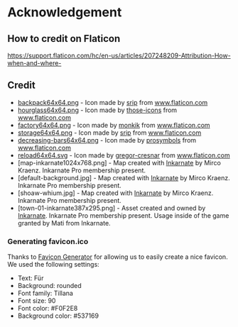 # Acknowledgement

## How to credit on Flaticon

<https://support.flaticon.com/hc/en-us/articles/207248209-Attribution-How-when-and-where->

## Credit

- [backpack64x64.png](https://www.flaticon.com/free-icon/backpack_1243535#term=backpack&page=1&position=2) - Icon made by [srip](https://www.flaticon.com/authors/srip) from www.flaticon.com
- [hourglass64x64.png](https://www.flaticon.com/free-icon/hourglass_483610) - Icon made by [those-icons](https://www.flaticon.com/authors/those-icons) from www.flaticon.com
- [factory64x64.png](https://www.flaticon.com/free-icon/factory_1996732#term=factory&page=1&position=62) - Icon made by [monkik](https://www.flaticon.com/authors/monkik) from www.flaticon.com
- [storage64x64.png](https://www.flaticon.com/free-icon/storage_1554623) - Icon made by [srip](https://www.flaticon.com/authors/srip) from www.flaticon.com
- [decreasing-bars64x64.png](https://www.flaticon.com/free-icon/bars_558386) - Icon made by [prosymbols](https://www.flaticon.com/authors/prosymbols) from www.flaticon.com
- [reload64x64.svg](https://www.flaticon.com/free-icon/reload_159657) - Icon made by [gregor-cresnar](https://www.flaticon.com/authors/gregor-cresnar) from www.flaticon.com
- [map-inkarnate1024x768.png] - Map created with [Inkarnate](https://www.inkarnate.com) by Mirco Kraenz. Inkarnate Pro membership present.
- [default-background.jpg] - Map created with [Inkarnate](https://www.inkarnate.com) by Mirco Kraenz. Inkarnate Pro membership present.
- [shoaw-whium.jpg] - Map created with [Inkarnate](https://www.inkarnate.com) by Mirco Kraenz. Inkarnate Pro membership present.
- [town-01-inkarnate387x295.png] - Asset created and owned by [Inkarnate](https://www.inkarnate.com). Inkarnate Pro membership present. Usage inside of the game granted by Mati from Inkarnate.

### Generating favicon.ico

Thanks to [Favicon Generator](https://favicon.io/favicon-generator/) for allowing us to easily create a nice favicon.
We used the following settings:

- Text: Für
- Background: rounded
- Font family: Tillana
- Font size: 90
- Font color: #F0F2E8
- Background color: #537169
